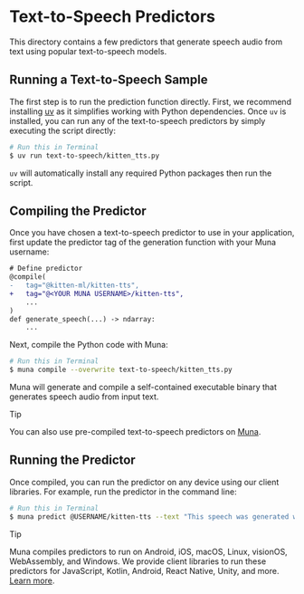 # Text-to-Speech Predictors
This directory contains a few predictors that generate speech audio from text using popular text-to-speech models.

## Running a Text-to-Speech Sample
The first step is to run the prediction function directly. First, we recommend installing [uv](https://docs.astral.sh/uv/getting-started/installation/) as it simplifies working with Python dependencies. Once `uv` is installed, you can run 
any of the text-to-speech predictors by simply executing the script directly:
```bash
# Run this in Terminal
$ uv run text-to-speech/kitten_tts.py
```

`uv` will automatically install any required Python packages then run the script.

## Compiling the Predictor
Once you have chosen a text-to-speech predictor to use in your application, first update the predictor tag of the 
generation function with your Muna username:
```diff
# Define predictor
@compile(
-   tag="@kitten-ml/kitten-tts",
+   tag="@<YOUR MUNA USERNAME>/kitten-tts",
    ...
)
def generate_speech(...) -> ndarray:
    ...
```

Next, compile the Python code with Muna:
```bash
# Run this in Terminal
$ muna compile --overwrite text-to-speech/kitten_tts.py
```

Muna will generate and compile a self-contained executable binary that generates speech audio from input text.

> [!TIP]
> You can also use pre-compiled text-to-speech predictors on [Muna](https://muna.ai/explore).

## Running the Predictor
Once compiled, you can run the predictor on any device using our client libraries. For example, run the predictor in 
the command line:
```bash
# Run this in Terminal
$ muna predict @USERNAME/kitten-tts --text "This speech was generated with Muna."
```

> [!TIP]
> Muna compiles predictors to run on Android, iOS, macOS, Linux, visionOS, WebAssembly, and Windows. We provide
> client libraries to run these predictors for JavaScript, Kotlin, Android, React Native, Unity, and more.
> [Learn more](https://docs.muna.ai/predictions/create).